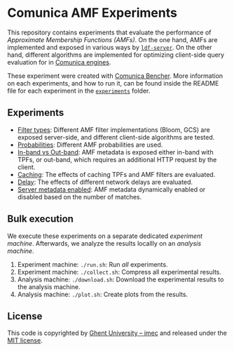 # Comunica AMF Experiments

This repository contains experiments that evaluate the performance of _Approximate Membership Functions (AMFs)_.
On the one hand, AMFs are implemented and exposed in various ways by [`ldf-server`](https://github.com/LinkedDataFragments/Server.js/tree/feature-handlers-amf-2).
On the other hand, different algorithms are implemented for optimizing client-side query evaluation for in [Comunica engines](https://github.com/comunica/comunica-feature-amf).

These experiment were created with [Comunica Bencher](https://github.com/comunica/comunica-bencher).
More information on each experiments, and how to run it, can be found inside the README file for each experiment in the [`experiments`](https://github.com/comunica/Experiments-AMF/tree/master/experiments) folder.

## Experiments

* [Filter types](https://github.com/comunica/Experiments-AMF/tree/master/experiments/filter_types): Different AMF filter implementations (Bloom, GCS) are exposed server-side, and different client-side algorithms are tested.
* [Probabilities](https://github.com/comunica/Experiments-AMF/tree/master/experiments/probabilities): Different AMF probabilities are used.
* [In-band vs Out-band](https://github.com/comunica/Experiments-AMF/tree/master/experiments/in_vs_out_band): AMF metadata is exposed either in-band with TPFs, or out-band, which requires an additional HTTP request by the client.
* [Caching](https://github.com/comunica/Experiments-AMF/tree/master/experiments/caching): The effects of caching TPFs and AMF filters are evaluated.
* [Delay](https://github.com/comunica/Experiments-AMF/tree/master/experiments/delay): The effects of different network delays are evaluated.
* [Server metadata enabled](https://github.com/comunica/Experiments-AMF/tree/master/experiments/server_metadata_enabled): AMF metadata dynamically enabled or disabled based on the number of matches.

## Bulk execution

We execute these experiments on a separate dedicated _experiment machine_.
Afterwards, we analyze the results locallly on an _analysis machine_.

1. Experiment machine: `./run.sh`: Run _all_ experiments.
1. Experiment machine: `./collect.sh`: Compress all experimental results.
1. Analysis machine: `./download.sh`: Download the experimental results to the analysis machine.
1. Analysis machine: `./plot.sh`: Create plots from the results.

## License
This code is copyrighted by [Ghent University – imec](http://idlab.ugent.be/)
and released under the [MIT license](http://opensource.org/licenses/MIT).
